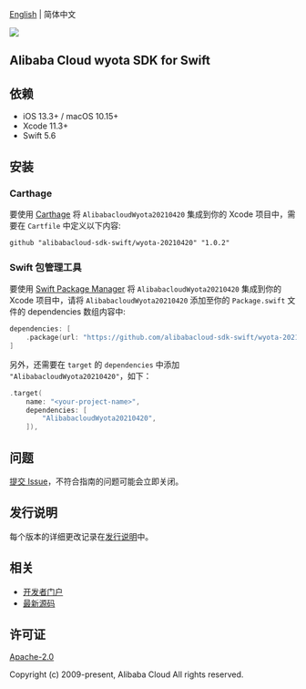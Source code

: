 [English](README.md) | 简体中文

![](https://aliyunsdk-pages.alicdn.com/icons/AlibabaCloud.svg)

## Alibaba Cloud wyota SDK for Swift

## 依赖

- iOS 13.3+ / macOS 10.15+
- Xcode 11.3+
- Swift 5.6

## 安装

### Carthage

要使用 [Carthage](https://github.com/Carthage/Carthage) 将 `AlibabacloudWyota20210420` 集成到你的 Xcode 项目中，需要在 `Cartfile` 中定义以下内容:

```ogdl
github "alibabacloud-sdk-swift/wyota-20210420" "1.0.2"
```

### Swift 包管理工具

要使用 [Swift Package Manager](https://swift.org/package-manager/) 将 `AlibabacloudWyota20210420` 集成到你的 Xcode 项目中，请将 `AlibabacloudWyota20210420` 添加至你的 `Package.swift` 文件的 dependencies 数组内容中:

```swift
dependencies: [
    .package(url: "https://github.com/alibabacloud-sdk-swift/wyota-20210420.git", from: "1.0.2")
]
```

另外，还需要在 `target` 的 `dependencies` 中添加 `"AlibabacloudWyota20210420"`，如下：

```swift
.target(
    name: "<your-project-name>",
    dependencies: [
        "AlibabacloudWyota20210420",
    ]),
```

## 问题

[提交 Issue](https://github.com/alibabacloud-sdk-swift/wyota-20210420/issues/new)，不符合指南的问题可能会立即关闭。

## 发行说明

每个版本的详细更改记录在[发行说明](./ChangeLog.txt)中。

## 相关

* [开发者门户](https://next.api.aliyun.com/home)
* [最新源码](https://github.com/alibabacloud-sdk-swift/wyota-20210420)

## 许可证

[Apache-2.0](http://www.apache.org/licenses/LICENSE-2.0)

Copyright (c) 2009-present, Alibaba Cloud All rights reserved.
